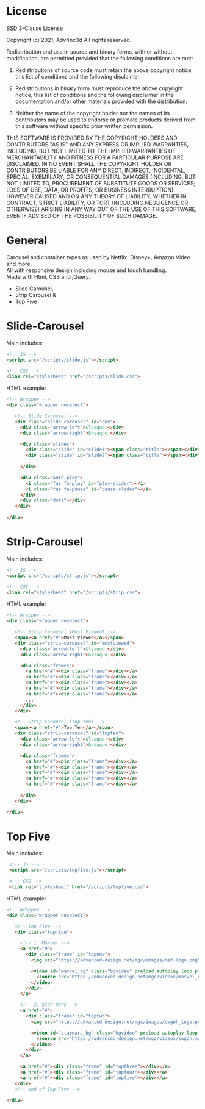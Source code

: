 # License
BSD 3-Clause License

Copyright (c) 2021, Adv4nc3d
All rights reserved.

Redistribution and use in source and binary forms, with or without
modification, are permitted provided that the following conditions are met:

1. Redistributions of source code must retain the above copyright notice, this
   list of conditions and the following disclaimer.

2. Redistributions in binary form must reproduce the above copyright notice,
   this list of conditions and the following disclaimer in the documentation
   and/or other materials provided with the distribution.

3. Neither the name of the copyright holder nor the names of its
   contributors may be used to endorse or promote products derived from
   this software without specific prior written permission.

THIS SOFTWARE IS PROVIDED BY THE COPYRIGHT HOLDERS AND CONTRIBUTORS "AS IS"
AND ANY EXPRESS OR IMPLIED WARRANTIES, INCLUDING, BUT NOT LIMITED TO, THE
IMPLIED WARRANTIES OF MERCHANTABILITY AND FITNESS FOR A PARTICULAR PURPOSE ARE
DISCLAIMED. IN NO EVENT SHALL THE COPYRIGHT HOLDER OR CONTRIBUTORS BE LIABLE
FOR ANY DIRECT, INDIRECT, INCIDENTAL, SPECIAL, EXEMPLARY, OR CONSEQUENTIAL
DAMAGES (INCLUDING, BUT NOT LIMITED TO, PROCUREMENT OF SUBSTITUTE GOODS OR
SERVICES; LOSS OF USE, DATA, OR PROFITS; OR BUSINESS INTERRUPTION) HOWEVER
CAUSED AND ON ANY THEORY OF LIABILITY, WHETHER IN CONTRACT, STRICT LIABILITY,
OR TORT (INCLUDING NEGLIGENCE OR OTHERWISE) ARISING IN ANY WAY OUT OF THE USE
OF THIS SOFTWARE, EVEN IF ADVISED OF THE POSSIBILITY OF SUCH DAMAGE.



# General
Carousel and container types as used by Netflix, Disney+, Amazon Video and more.<br>
All with responsive design including mouse and touch handling.<br>
Made with Html, CSS and jQuery.

- Slide Carousel,
- Strip Carousel &
- Top Five


# Slide-Carousel
Main includes:
```html
<!-- JS -->
<script src="/scripts/slide.js"></script>

<!-- CSS -->
<link rel="stylesheet" href="/scripts/slide.css">
```

HTML example:
```html
<!-- Wrapper -->
<div class="wrapper noselect">

   <!-- Slide Carousel -->
   <div class="slide-carousel" id="one">
     <div class="arrow-left">&lsaquo;</div>
     <div class="arrow-right">&rsaquo;</div>

     <div class="slides">
       <div class="slide" id="slide1"><span class="title"></span></div>
       <div class="slide" id="slide2"><span class="title"></span></div>
       ...
     </div>

     <div class="auto-play">
       <i class="fas fa-play" id="play-slider"></i>
       <i class="fas fa-pause" id="pause-slider"></i>
     </div>
     <div class="dots"></div>
   </div>
   
</div>
```


# Strip-Carousel
Main includes:
```html
<!-- JS -->
<script src="/scripts/strip.js"></script>

<!-- CSS -->
<link rel="stylesheet" href="/scripts/strip.css">
```

HTML example:
```html
<!-- Wrapper -->
<div class="wrapper noselect">

   <!-- Strip Carousel (Most Viewed) -->
   <span><a href="#">Most Viewed</a></span>
   <div class="strip-carousel" id="mostviewed">
     <div class="arrow-left">&lsaquo;</div>
     <div class="arrow-right">&rsaquo;</div>

     <div class="frames">
       <a href="#"><div class="frame"></div></a>
       <a href="#"><div class="frame"></div></a>
       <a href="#"><div class="frame"></div></a>
       <a href="#"><div class="frame"></div></a>
       <a href="#"><div class="frame"></div></a>
       ...
     </div>
   </div>

   <!-- Strip Carousel (Top Ten) -->
   <span><a href="#">Top Ten</a></span>
   <div class="strip-carousel" id="topten">
     <div class="arrow-left">&lsaquo;</div>
     <div class="arrow-right">&rsaquo;</div>

     <div class="frames">
       <a href="#"><div class="frame"></div></a>
       <a href="#"><div class="frame"></div></a>
       <a href="#"><div class="frame"></div></a>
       <a href="#"><div class="frame"></div></a>
       <a href="#"><div class="frame"></div></a>
       ...
     </div>
   </div>

</div>
```


# Top Five
Main includes:
```html
 <!-- JS -->
 <script src="/scripts/topfive.js"></script>

 <!-- CSS -->
 <link rel="stylesheet" href="/scripts/topfive.css">
```

HTML example:
```html
<!-- Wrapper -->
<div class="wrapper noselect">

   <!-- Top Five -->
   <div class="topfive">

     <!-- 1. Marvel -->
     <a href="#">
       <div class="frame" id="topone">        
         <img src="https://advanced-design.net/mgc/images/msf-logo.png" alt="marvel-logo">

         <video id="marvel_bg" class="bgvideo" preload autoplay loop playsinline muted>
           <source src="https://advanced-design.net/mgc/videos/marvel_bg.mp4" type="video/mp4">
         </video>
       </div>
     </a>

     <!-- 2. Star Wars -->
     <a href="#">
       <div class="frame" id="toptwo">
         <img src="https://advanced-design.net/mgc/images/swgoh_logo.png" alt="starwars-logo">

         <video id="starwars_bg" class="bgvideo" preload autoplay loop playsinline muted>
           <source src="https://advanced-design.net/mgc/videos/swgoh.mp4" type="video/mp4">
         </video>
       </div>
     </a>

     <a href="#"><div class="frame" id="topthree"></div></a>
     <a href="#"><div class="frame" id="topfour"></div></a>
     <a href="#"><div class="frame" id="topfive"></div></a>
   </div>
   <!-- end of Top Five -->

</div>
```

